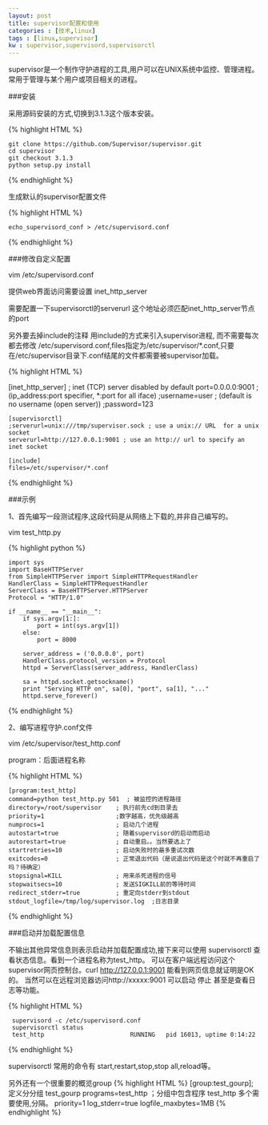```yaml
---
layout: post
title: supervisor配置和使用
categories : [技术,linux]
tags : [linux,supervisor]
kw : supervisor,supervisord,supervisorctl
---
```



 supervisor是一个制作守护进程的工具,用户可以在UNIX系统中监控、管理进程。常用于管理与某个用户或项目相关的进程。

 
###安装
 
 采用源码安装的方式,切换到3.1.3这个版本安装。

 {% highlight HTML %}

	git clone https://github.com/Supervisor/supervisor.git
	cd supervisor
    git checkout 3.1.3
    python setup.py install
	
 {% endhighlight %}

 生成默认的supervisor配置文件

 {% highlight HTML %}
	
	echo_supervisord_conf > /etc/supervisord.conf

 {% endhighlight %}

###修改自定义配置
   
   vim /etc/supervisord.conf 
   
  提供web界面访问需要设置 inet_http_server 

  需要配置一下supervisorctl的serverurl 这个地址必须匹配inet_http_server节点的port

  另外要去掉include的注释 用include的方式来引入supervisor进程, 而不需要每次都去修改 /etc/supervisord.conf,files指定为/etc/supervisor/*.conf,只要在/etc/supervisor目录下.conf结尾的文件都需要被supervisor加载。

 {% highlight HTML %}
    
   [inet_http_server]         ; inet (TCP) server disabled by default
	port=0.0.0.0:9001        ; (ip_address:port specifier, *:port for all iface)
	;username=user              ; (default is no username (open server))
	;password=123 
	 
   
	[supervisorctl]
	;serverurl=unix:///tmp/supervisor.sock ; use a unix:// URL  for a unix socket
	serverurl=http://127.0.0.1:9001 ; use an http:// url to specify an inet socket

	[include]
	files=/etc/supervisor/*.conf

 {% endhighlight %}

###示例

 1、首先编写一段测试程序,这段代码是从网络上下载的,并非自己编写的。
  
 vim test_http.py 
 
 {% highlight python %}
   
	import sys
	import BaseHTTPServer
	from SimpleHTTPServer import SimpleHTTPRequestHandler
	HandlerClass = SimpleHTTPRequestHandler
	ServerClass = BaseHTTPServer.HTTPServer
	Protocol = "HTTP/1.0"
	
	if __name__ == "__main__":
	    if sys.argv[1:]:
	        port = int(sys.argv[1])
	    else:
	        port = 8000
	
	    server_address = ('0.0.0.0', port)
	    HandlerClass.protocol_version = Protocol
	    httpd = ServerClass(server_address, HandlerClass)
	
	    sa = httpd.socket.getsockname()
	    print "Serving HTTP on", sa[0], "port", sa[1], "..."
	    httpd.serve_forever()
 {% endhighlight %}

 2、编写进程守护.conf文件
  
  vim /etc/supervisor/test_http.conf 

  program：后面进程名称
 
 {% highlight HTML %}
	
	[program:test_http]
	command=python test_http.py 501  ; 被监控的进程路径
	directory=/root/supervisor    ; 执行前先cd到目录去
	priority=1                    ;数字越高，优先级越高
	numprocs=1                    ; 启动几个进程
	autostart=true                ; 随着supervisord的启动而启动
	autorestart=true              ; 自动重启。。当然要选上了
	startretries=10               ; 启动失败时的最多重试次数
	exitcodes=0                   ; 正常退出代码（是说退出代码是这个时就不再重启了吗？待确定）
	stopsignal=KILL               ; 用来杀死进程的信号
	stopwaitsecs=10               ; 发送SIGKILL前的等待时间
	redirect_stderr=true          ; 重定向stderr到stdout
	stdout_logfile=/tmp/log/supervisor.log  ;日志目录

 {% endhighlight %}

###启动并加载配置信息
 
  不输出其他异常信息则表示启动并加载配置成功,接下来可以使用 supervisorctl 查看状态信息。看到一个进程名称为test_http。
  可以在客户端远程访问这个supervisor网页控制台。curl http://127.0.0.1:9001 能看到网页信息就证明是OK的。
  当然可以在远程浏览器访问http://xxxxx:9001 可以启动 停止 甚至是查看日志等功能。

 {% highlight HTML %}

	 supervisord -c /etc/supervisord.conf 
	 supervisorctl status
	 test_http                        RUNNING   pid 16013, uptime 0:14:22
     
 {% endhighlight %}

 
 supervisorctl 常用的命令有 start,restart,stop,stop all,reload等。

 另外还有一个很重要的概览group
 {% highlight HTML %}
	[group:test_gourp];定义分分组 test_gourp
	programs=test_http   ；分组中包含程序 test_http 多个需要使用,分隔。
	priority=1
	log_stderr=true
	logfile_maxbytes=1MB
 {% endhighlight %}

